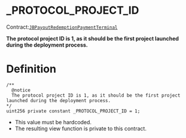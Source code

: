 # \_PROTOCOL\_PROJECT\_ID

Contract:[`JBPayoutRedemptionPaymentTerminal`](../)​‌

**The protocol project ID is 1, as it should be the first project launched during the deployment process.** 

# Definition

```solidity
/**
  @notice
  The protocol project ID is 1, as it should be the first project launched during the deployment process.
*/
uint256 private constant _PROTOCOL_PROJECT_ID = 1;
```

* This value must be hardcoded.
* The resulting view function is private to this contract.